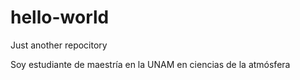 # hello-world
Just another repocitory

Soy estudiante de maestría en la UNAM en ciencias de la atmósfera
